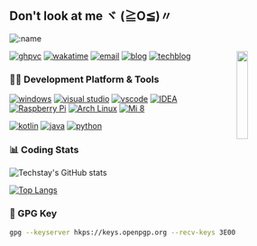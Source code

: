 ## Don't look at me ヾ (≧O≦)〃

![:name](https://count.getloli.com/get/@techstay?theme=rule34)

<img align="right" width="20%" src="https://s2.loli.net/2022/11/18/uzO2nedE9XJLq34.webp">

[![ghpvc](https://komarev.com/ghpvc/?username=techstay&style=flat-square&color=blueviolet)](https://github.com/anuraghazra/github-readme-stats)
[![wakatime](https://wakatime.com/badge/user/9508a64e-d631-4e39-ab02-5d26f15b98a5.svg?style=flat-square)](https://wakatime.com/@9508a64e-d631-4e39-ab02-5d26f15b98a5)
[![email](https://img.shields.io/badge/Gmail-EA4335.svg?style=flat-square&logo=Gmail&logoColor=white)](mailto:lovery521@gmail.com)
[![blog](https://img.shields.io/badge/blog-techstay.xyz-ff8ba7?style=flat-square)](https://techstay.xyz)
[![techblog](https://img.shields.io/badge/techblog-techstay.tech-5c70be?style=flat-square)](https://techstay.tech)

### 👨‍💻 Development Platform & Tools

[![windows](https://img.shields.io/badge/Windows_11-0078D6?style=flat-square&logo=windows-11&logoColor=white)](https://www.microsoft.com/zh-cn/software-download/windows11)
[![visual studio](https://img.shields.io/badge/Visual_Studio-5C2D91?style=flat-square&logo=visual%20studio&logoColor=white)](https://visualstudio.microsoft.com/zh-hans/)
[![vscode](https://img.shields.io/badge/VSCode-0078D4?style=flat-square&logo=visual%20studio%20code&logoColor=white)](https://code.visualstudio.com)
[![IDEA](https://img.shields.io/badge/IntelliJ_IDEA-000000.svg?style=flat-square&logo=intellij-idea&logoColor=white)](https://www.jetbrains.com/idea/)
[![Raspberry Pi](https://img.shields.io/badge/RaspberryPi_3B+-C51A4A?style=flat-square&logo=Raspberry-Pi)](https://www.raspberrypi.com/software/)
[![Arch Linux](https://img.shields.io/badge/Arch_Linux-1793D1?style=flat-square&logo=arch-linux&logoColor=white)](https://wiki.archlinux.org)
[![Mi 8](https://img.shields.io/badge/XiaoMi_Mi_8-ff6900?style=flat-square&logo=android&logoColor=white)](https://www.mi.com)

[![kotlin](https://img.shields.io/badge/Kotlin-0095D5?&style=flat-square&logo=kotlin&logoColor=white)](https://kotlinlang.org/)
[![java](https://img.shields.io/badge/Java-ED8B00?style=flat-square&logo=openjdk&logoColor=white)](https://dev.java/)
[![python](https://img.shields.io/badge/Python-3776AB?style=flat-square&logo=python&logoColor=white)](https://www.python.org/)

### 📊 Coding Stats

![Techstay's GitHub stats](https://github-readme-stats.vercel.app/api?username=techstay&show_icons=true)

[![Top Langs](https://github-readme-stats.vercel.app/api/top-langs/?username=techstay&hide=javascript,html&show_icons=true&layout=compact&langs_count=10)](https://github.com/anuraghazra/github-readme-stats)

### 🔑 GPG Key

```sh
gpg --keyserver hkps://keys.openpgp.org --recv-keys 3E002217712EBA30A53D485F7CDDF9CBDDF9BF2E
```
